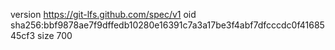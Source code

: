 version https://git-lfs.github.com/spec/v1
oid sha256:bbf9878ae7f9dffedb10280e16391c7a3a17be3f4abf7dfcccdc0f4168545cf3
size 700
